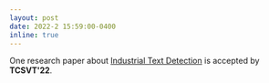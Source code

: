 ```yaml
---
layout: post
date: 2022-2 15:59:00-0400
inline: true
---
```


<!-- - One research paper about [Scene Text Recognition](https://arxiv.org/abs/2203.03382) is accepted by **CVPR'23**. -->
One research paper about [Industrial Text Detection](https://ieeexplore.ieee.org/abstract/document/9726175) is accepted by **TCSVT'22**.
